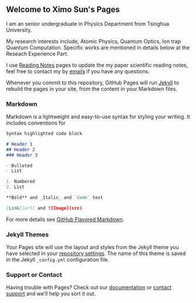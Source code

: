 ## Welcome to Ximo Sun's Pages

I am an senior undergraduate in Physics Department from Tsinghua University. 

My research interests include, Atomic Physics, Quantum Optics, Ion trap Quantum Computation. Specific works are mentioned in details below at the Reseach Experience Part.

I use [Reading Notes](https://seemosun.github.io/readingnotes.github.io/) pages to update the my paper scientific reading notes, feel free to contact my by [emails](sxm18@mails.tsinghua.edu.cn) if you have any questions.

Whenever you commit to this repository, GitHub Pages will run [Jekyll](https://jekyllrb.com/) to rebuild the pages in your site, from the content in your Markdown files.

### Markdown

Markdown is a lightweight and easy-to-use syntax for styling your writing. It includes conventions for

```markdown
Syntax highlighted code block

# Header 1
## Header 2
### Header 3

- Bulleted
- List

1. Numbered
2. List

**Bold** and _Italic_ and `Code` text

[Link](url) and ![Image](src)
```

For more details see [GitHub Flavored Markdown](https://guides.github.com/features/mastering-markdown/).

### Jekyll Themes

Your Pages site will use the layout and styles from the Jekyll theme you have selected in your [repository settings](https://github.com/SeemoSun/Seemo.github.io/settings/pages). The name of this theme is saved in the Jekyll `_config.yml` configuration file.

### Support or Contact

Having trouble with Pages? Check out our [documentation](https://docs.github.com/categories/github-pages-basics/) or [contact support](https://support.github.com/contact) and we’ll help you sort it out.
